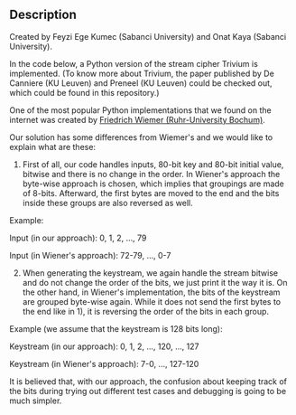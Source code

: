 ## Description

Created by Feyzi Ege Kumec (Sabanci University) and Onat Kaya (Sabanci University).

In the code below, a Python version of the stream cipher Trivium is implemented.
(To know more about Trivium, the paper published by De Canniere (KU Leuven) and Preneel (KU Leuven) could be checked out, which could be found in this repository.)

One of the most popular Python implementations that we found on the internet was created by [Friedrich Wiemer (Ruhr-University Bochum)](https://github.com/pfasante/trivium/blob/master/src/python/trivium.py).

Our solution has some differences from Wiemer's and we would like to explain what are these:

1) First of all, our code handles inputs, 80-bit key and 80-bit initial value, bitwise and there is no change in the order. In Wiener's approach
   the byte-wise approach is chosen, which implies that groupings are made of 8-bits. Afterward, the first bytes are moved to the end and the bits inside these groups are also reversed as well.


Example:

Input (in our approach): 0, 1, 2, ..., 79

Input (in Wiener's approach): 72-79, ..., 0-7   

2) When generating the keystream, we again handle the stream bitwise and do not change the order of the bits, we just print it the way it is.
   On the other hand, in Wiener's implementation, the bits of the keystream are grouped byte-wise again. While it does not send the first bytes to the end like in 1),
   it is reversing the order of the bits in each group.
   
Example (we assume that the keystream is 128 bits long):

Keystream (in our approach): 0, 1, 2, ..., 120, ..., 127

Keystream (in Wiener's approach): 7-0, ..., 127-120   

It is believed that, with our approach, the confusion about keeping track of the bits during trying out different test cases and debugging is going to be much simpler.
